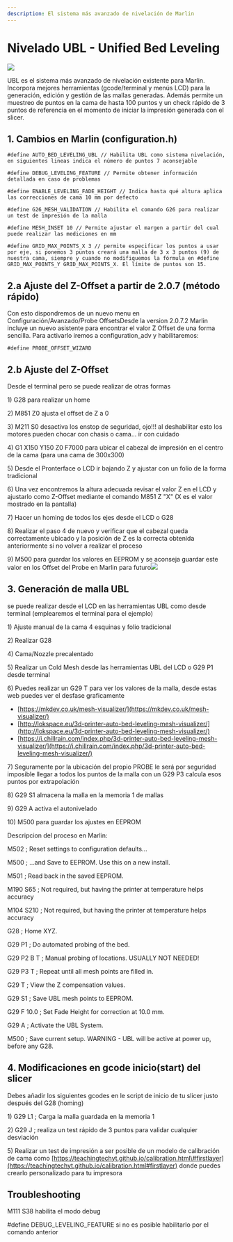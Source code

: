 ```yaml
---
description: El sistema más avanzado de nivelación de Marlin
---
```


# Nivelado UBL - Unified Bed Leveling

![](https://telegra.ph/file/ea2e1181d01693225b0cd.jpg)

UBL es el sistema más avanzado de nivelación existente para Marlin. Incorpora mejores herramientas \(gcode/terminal y menús LCD\) para la generación, edición y gestión de las mallas generadas. Además permite un muestreo de puntos en la cama de hasta 100 puntos y un check rápido de 3 puntos de referencia en el momento de iniciar la impresión generada con el slicer.

## **1. Cambios en Marlin \(configuration.h\)**

`#define AUTO_BED_LEVELING_UBL // Habilita UBL como sistema nivelación, en siguientes lineas indica el número de puntos 7 aconsejable`

`#define DEBUG_LEVELING_FEATURE // Permite obtener información detallada en caso de problemas`

`#define ENABLE_LEVELING_FADE_HEIGHT // Indica hasta qué altura aplica las correcciones de cama 10 mm por defecto`

`#define G26_MESH_VALIDATION // Habilita el comando G26 para realizar un test de impresión de la malla`

`#define MESH_INSET 10 // Permite ajustar el margen a partir del cual puede realizar las mediciones en mm`

`#define GRID_MAX_POINTS_X 3 // permite especificar los puntos a usar por eje, si ponemos 3 puntos creará una malla de 3 x 3 puntos (9) de nuestra cama, siempre y cuando no modifiquemos la fórmula en #define GRID_MAX_POINTS_Y GRID_MAX_POINTS_X. El límite de puntos son 15.`

## **2.a Ajuste del Z-Offset a partir de 2.0.7 \(método rápido\)**

Con esto dispondremos de un nuevo menu en Configuración/Avanzado/Probe OffsetsDesde la version 2.0.7.2 Marlin incluye un nuevo asistente para encontrar el valor Z Offset de una forma sencilla. Para activarlo iremos a configuration\_adv y habilitaremos:  
  
`#define PROBE_OFFSET_WIZARD`

## **2.b Ajuste del Z-Offset**

Desde el terminal pero se puede realizar de otras formas

 1\) G28 para realizar un home

 2\) M851 Z0 ajusta el offset de Z a 0

 3\) M211 S0 desactiva los enstop de seguridad, ojo!!! al deshabilitar esto los motores pueden chocar con chasis o cama... ir con cuidado

 4\) G1 X150 Y150 Z0 F7000 para ubicar el cabezal de impresión en el centro de la cama \(para una cama de 300x300\)

 5\) Desde el Pronterface o LCD ir bajando Z y ajustar con un folio de la forma tradicional

 6\) Una vez encontremos la altura adecuada revisar el valor Z en el LCD y ajustarlo como Z-Offset mediante el comando M851 Z "X" \(X es el valor mostrado en la pantalla\)

 7\) Hacer un homing de todos los ejes desde el LCD o G28

 8\) Realizar el paso 4 de nuevo y verificar que el cabezal queda correctamente ubicado y la posición de Z es la correcta obtenida anteriormente si no volver a realizar el proceso

 9\) M500 para guardar los valores en EEPROM y se aconseja guardar este valor en los Offset del Probe en Marlin para futuro![](https://lh4.googleusercontent.com/Mce2bNax3D9-ZzPxJ1eEDM23ytPynKdZe9kqLu-QJ_yG8f9xu1l_9BsNNJe7U-M2vnE184ULljGgfe_BjbdeSOjRNLDePRR9JZaD678npKjCqQYJJpIv5hqFX74mdBpd2OR5pQOk)

## **3. Generación de malla UBL**

se puede realizar desde el LCD en las herramientas UBL como desde terminal \(emplearemos el terminal para el ejemplo\)

 1\) Ajuste manual de la cama 4 esquinas y folio tradicional

 2\) Realizar G28

 4\) Cama/Nozzle precalentado

 5\) Realizar un Cold Mesh desde las herramientas UBL del LCD o G29 P1 desde terminal

 6\) Puedes realizar un G29 T para ver los valores de la malla, desde estas web puedes ver el desfase graficamente

* [https://mkdev.co.uk/mesh-visualizer/](https://mkdev.co.uk/mesh-visualizer/)
* [http://lokspace.eu/3d-printer-auto-bed-leveling-mesh-visualizer/](http://lokspace.eu/3d-printer-auto-bed-leveling-mesh-visualizer/)
* [https://i.chillrain.com/index.php/3d-printer-auto-bed-leveling-mesh-visualizer/](https://i.chillrain.com/index.php/3d-printer-auto-bed-leveling-mesh-visualizer/)

 7\) Seguramente por la ubicación del propio PROBE le será por seguridad imposible llegar a todos los puntos de la malla con un G29 P3 calcula esos puntos por extrapolación

 8\) G29 S1 almacena la malla en la memoria 1 de mallas

 9\) G29 A activa el autonivelado

 10\) M500 para guardar los ajustes en EEPROM

Descripcion del proceso en Marlin:

M502 ; Reset settings to configuration defaults...

M500 ; ...and Save to EEPROM. Use this on a new install.

M501 ; Read back in the saved EEPROM.

M190 S65 ; Not required, but having the printer at temperature helps accuracy

M104 S210 ; Not required, but having the printer at temperature helps accuracy

G28 ; Home XYZ.

G29 P1 ; Do automated probing of the bed.

G29 P2 B T ; Manual probing of locations. USUALLY NOT NEEDED!

G29 P3 T ; Repeat until all mesh points are filled in.

G29 T ; View the Z compensation values.

G29 S1 ; Save UBL mesh points to EEPROM.

G29 F 10.0 ; Set Fade Height for correction at 10.0 mm.

G29 A ; Activate the UBL System.

M500 ; Save current setup. WARNING - UBL will be active at power up, before any G28.

## **4. Modificaciones en gcode inicio\(start\) del slicer**

Debes añadir los siguientes gcodes en le script de inicio de tu slicer justo después del G28 \(homing\)

 1\) G29 L1 ; Carga la malla guardada en la memoria 1

 2\) G29 J ; realiza un test rápido de 3 puntos para validar cualquier desviación

5\) Realizar un test de impresión a ser posible de un modelo de calibración de cama como [https://teachingtechyt.github.io/calibration.html\#firstlayer](https://teachingtechyt.github.io/calibration.html#firstlayer) donde puedes crearlo personalizado para tu impresora

## **Troubleshooting**

M111 S38 habilita el modo debug

\#define DEBUG\_LEVELING\_FEATURE si no es posible habilitarlo por el comando anterior


